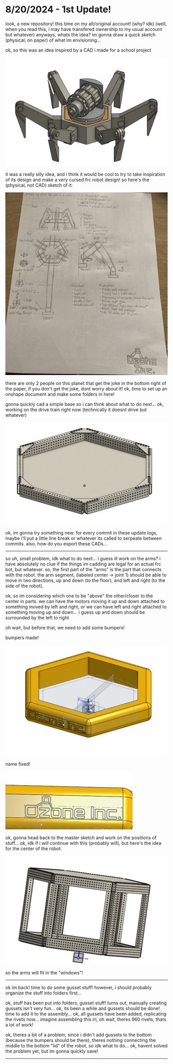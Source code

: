 # 8/20/2024 - 1st Update!

look, a new repository! this time on my alt/original account! (why? idk) (well, when you read this, i may have transfered ownership to my usual account but whatever) anyways, whats the idea? im gonna draw a quick sketch (physical, on paper) of what im envisioning...

ok, so this was an idea inspired by a CAD i made for a school project

![spooder](</updatelogs/images/082024/08202024 - 1.png>)

it was a really silly idea, and i think it would be cool to try to take inspiration of its design and make a very cursed frc robot design! so here's the (physical, not CAD) sketch of it:

![hmm](</updatelogs/images/082024/08202024 - 2.png>)

there are only 2 people on this planet that get the joke in the bottom right of the paper, if you don't get the joke, dont worry about it! ok, time to set up an onshape document and make some folders in here!

gonna quickly cad a simple base so i can think about what to do next... ok, working on the drive train right now (technically it doesnt drive but whatever)

![hmm](</updatelogs/images/082024/08202024 - 3.png>)

ok, im gonna try something new. for every commit in these update logs, maybe i'll put a little line break or whatever its called to serpeate between commits. also, how do you export these CADs...

---

so uh, small problem, idk what to do next... i guess ill work on the arms? i have absolutely no clue if the things im cadding are legal for an actual frc bot, but whatever. so, the first part of the "arms" is the part that connects with the robot. the arm segment, (labeled center -> joint 1) should be able to move in two directions, up and down (to the floor), and left and right (to the side of the robot). 

ok, so im considering which one to be "above" the other/closer to the center in parts. we can have the motors moving it up and down attached to something moved by left and right, or we can have left and right attached to something moving up and down... i guess up and down should be surrounded by the left to right

oh wait, but before that, we need to add some bumpers!

bumpers made!

![bumpers!](</updatelogs/images/082024/08202024 - 4.png>)

name fixed!

![ozone](</updatelogs/images/082024/08202024 - 5.png>)

ok, gonna head back to the master sketch and work on the positions of stuff... ok, idk if i will continue with this (probably will), but here's the idea for the center of the robot:

![alt text](</updatelogs/images/082024/08202024 - 6.png>)

so the arms will fit in the "windows"!

---

ok im back! time to do some gusset stuff! however, i should probably organize the stuff into folders first...

ok, stuff has been put into folders, gusset stuff! turns out, manually creating gussets isn't very fun... ok, its been a while and gussets should be done! time to add it to the assembly... ok, all gussets have been added, replicating the rivets now... imagine assembling this irl, oh wait, theres 960 rivets, thats a lot of work!

ok, theres a bit of a problem, since i didn't add gussets to the bottom (because the bumpers should be there), theres nothing connecting the middle to the bottom "lid" of the robot, so idk what to do... ok, havent solved the problem yet, but im gonna quickly save!

---